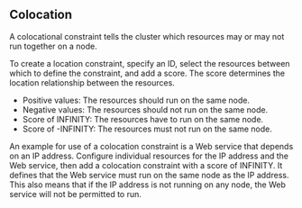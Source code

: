 ## Colocation

A colocational constraint tells the cluster which resources may or may not run
together on a node.

To create a location constraint, specify an ID, select the resources between
which to define the constraint, and add a score. The score determines the
location relationship between the resources.

* Positive values: The resources should run on the same node.
* Negative values: The resources should not run on the same node.
* Score of INFINITY: The resources have to run on the same node.
* Score of -INFINITY: The resources must not run on the same node.

An example for use of a colocation constraint is a Web service that depends on
an IP address. Configure individual resources for the IP address and the Web
service, then add a colocation constraint with a score of INFINITY. It defines
that the Web service must run on the same node as the IP address. This also
means that if the IP address is not running on any node, the Web service will
not be permitted to run.
